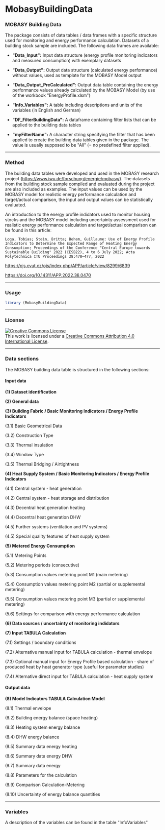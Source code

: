 # MobasyBuildingData

### MOBASY Building Data 

The package consists of data tables / data frames with a specific structure used for monitoring and energy performance calculation. Datasets of a building stock sample are included. The following data frames are available:

- **"Data_Input":**
    Input data structure (energy profile monitoring indicators and measured consumption) with exemplary datasets 

- **"Data_Output":** 
    Output data structure (calculated energy performance) without values, used as template for the MOBASY Model output

- **"Data_Output_PreCalculated":** 
    Output data table containing the energy performance values already calculated by the MOBASY Model (by use of the workbook "EnergyProfile.xlsm")

- **"Info_Variables":** 
    A table including descriptions and units of the variables (in English and German)

- **"DF_FilterBuildingData":** 
    A dataframe containing filter lists that can be applied to the building data tables

- **"myFilterName":** 
    A character string specifying the filter that has been applied to create the building data tables given in the package.
    The value is usually supposed to be "All" (= no predefined filter applied).

---

### Method

The building data tables were developed and used in the MOBASY research project (https://www.iwu.de/forschung/energie/mobasy/). The datasets from the building stock sample compiled and evaluated during the project are also included as examples. The input values can be used by the MOBASY model for realistic energy performance calculation and target/actual comparison, the input and output values can be statistically evaluated.
 
An introduction to the energy profile indidators used to monitor housing stocks and the MOBASY model including uncertainty assessment used for realistic energy performance calculation and target/actual comparison can be found in this article: 


    Loga, Tobias; Stein, Britta; Behem, Guillaume: Use of Energy Profile Indicators to Determine the Expected Range of Heating Energy Consumption; Proceedings of the Conference "Central Europe towards Sustainable Building" 2022 (CESB22), 4 to 6 July 2022; Acta Polytechnica CTU Proceedings 38:470–477, 2022
    
https://ojs.cvut.cz/ojs/index.php/APP/article/view/8299/6839

https://doi.org/10.14311/APP.2022.38.0470     

---

### Usage

```r
library (MobasyBuildingData)

```
---

### License

<a rel="license" href="https://creativecommons.org/licenses/by/4.0/"><img alt="Creative Commons License" style="border-width:0" src="https://i.creativecommons.org/l/by/4.0/80x15.png" /></a><br />This work is licensed under a <a rel="license" href="https://creativecommons.org/licenses/by/4.0/">Creative Commons Attribution 4.0 International License</a>.

---

### Data sections
The MOBASY building data table is structured in the following sections:

#### Input data

**\(1) Dataset identification**


**\(2) General data**


**\(3) Building Fabric / Basic Monitoring Indicators / Energy Profile Indicators**

  (3.1) Basic Geometrical Data
  
  (3.2) Construction Type
  
  (3.3) Thermal insulation
  
  (3.4) Window Type
  
  (3.5) Thermal Bridging / Airtightness


**\(4) Heat Supply System / Basic Monitoring Indicators / Energy Profile Indicators**
  
  (4.1) Central system - heat generation
  
  (4.2) Central system - heat storage and distribution
  
  (4.3) Decentral heat generation heating
  
  (4.4) Decentral heat generation DHW
  
  (4.5) Further systems (ventilation and PV systems)
  
  (4.5) Special quality features of heat supply system


**\(5) Metered Energy Consumption**
  
  (5.1) Metering Points
  
  (5.2) Metering periods (consecutive)
  
  (5.3) Consumption values metering point M1 (main metering)
  
  (5.4) Consumption values metering point M2 (partial or supplemental metering)
  
  (5.5) Consumption values metering point M3 (partial or supplemental metering)
  
  (5.6) Settings for comparison with energy performance calculation


**\(6) Data sources / uncertainty of monitoring indidators**


**\(7) Input TABULA Calculation**
 
  (7.1) Settings / boundary conditions
 
  (7.2) Alternative manual input for TABULA calculation - thermal envelope
 
  (7.3) Optional manual input for Energy Profile based calculation - share of produced heat by heat generator type (useful for parameter studies)
 
  (7.4) Alternative direct input for TABULA calculation - heat supply system





#### Output data

**\(8) Model Indicators TABULA Calculation Model**

(8.1) Thermal envelope

(8.2) Building energy balance (space heating)

(8.3) Heating system energy balance

(8.4) DHW energy balance

(8.5) Summary data energy heating

(8.6) Summary data energy DHW

(8.7) Summary data energy

(8.8) Parameters for the calculation

(8.9) Comparison Calculation-Metering

(8.10) Uncertainty of energy balance quantities

---

### Variables

A description of the variables can be found in the table "InfoVariables"
